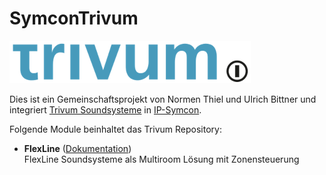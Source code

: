 # SymconTrivum

![Image](imgs/Trivum_Logo.png)

Dies ist ein Gemeinschaftsprojekt von Normen Thiel und Ulrich Bittner und integriert [Trivum Soundsysteme](https://www.trivum.de) in [IP-Symcon](https://www.symcon.de).  

Folgende Module beinhaltet das Trivum Repository:

- __FlexLine__ ([Dokumentation](FlexLine))  
	FlexLine Soundsysteme als Multiroom Lösung mit Zonensteuerung 